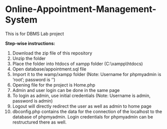 # Online-Appointment-Management-System
This is for DBMS Lab project

<b>Step-wise instructions:</b>
  1. Download the zip file of this repository
  2. Unzip the folder 
  3. Place the folder into htdocs of xampp folder (C:\xampp\htdocs)
  4. Open database/appointment.sql file 
  5. Import it to the wamp/xampp folder (Note: Username for phpmyadmin is ‘root’; password is ‘’)
  6. Opening file for the project is Home.php
  7. Admin and user login can be done in the same page
  8. To login as admin, use initial credentials (Note: Username is admin, password is admin)
  9. Logout will directly redirect the user as well as admin to home page
  10. dbconfig.php contains the data for the connection of the localhost to the database of phpmyadmin. Login credentials for phpmyadmin can be restructured there as well.
